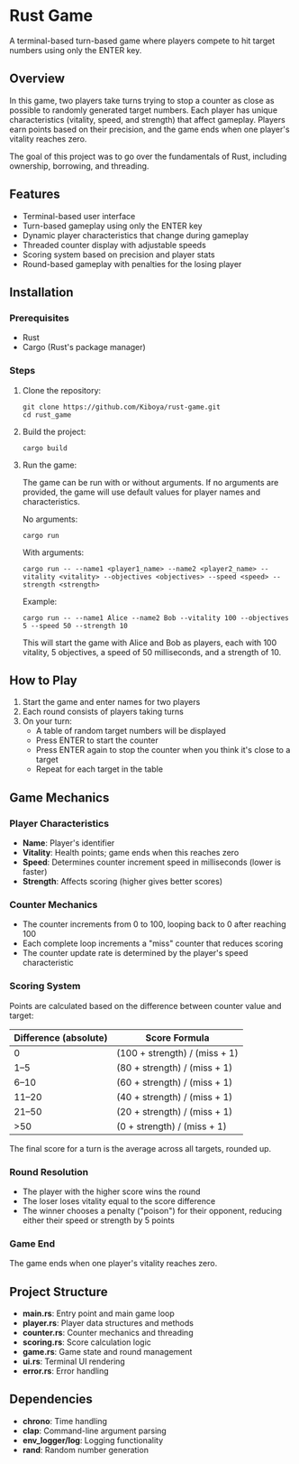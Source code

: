 # Rust Game

A terminal-based turn-based game where players compete to hit target numbers using only the ENTER key.

## Overview

In this game, two players take turns trying to stop a counter as close as possible to randomly generated target numbers. Each player has unique characteristics (vitality, speed, and strength) that affect gameplay. Players earn points based on their precision, and the game ends when one player's vitality reaches zero.

The goal of this project was to go over the fundamentals of Rust, including ownership, borrowing, and threading. 

## Features

- Terminal-based user interface
- Turn-based gameplay using only the ENTER key
- Dynamic player characteristics that change during gameplay
- Threaded counter display with adjustable speeds
- Scoring system based on precision and player stats
- Round-based gameplay with penalties for the losing player

## Installation

### Prerequisites

- Rust
- Cargo (Rust's package manager)

### Steps

1. Clone the repository:
   ```
   git clone https://github.com/Kiboya/rust-game.git
   cd rust_game
   ```

2. Build the project:
   ```
   cargo build
   ```

3. Run the game:

    The game can be run with or without arguments. If no arguments are provided, the game will use default values for player names and characteristics.

    No arguments:
   ```
   cargo run
   ```

    With arguments:
    ```
    cargo run -- --name1 <player1_name> --name2 <player2_name> --vitality <vitality> --objectives <objectives> --speed <speed> --strength <strength>
    ```
    Example:
    ```
    cargo run -- --name1 Alice --name2 Bob --vitality 100 --objectives 5 --speed 50 --strength 10
    ```
    This will start the game with Alice and Bob as players, each with 100 vitality, 5 objectives, a speed of 50 milliseconds, and a strength of 10.

## How to Play

1. Start the game and enter names for two players
2. Each round consists of players taking turns
3. On your turn:
   - A table of random target numbers will be displayed
   - Press ENTER to start the counter
   - Press ENTER again to stop the counter when you think it's close to a target
   - Repeat for each target in the table

## Game Mechanics

### Player Characteristics

- **Name**: Player's identifier
- **Vitality**: Health points; game ends when this reaches zero
- **Speed**: Determines counter increment speed in milliseconds (lower is faster)
- **Strength**: Affects scoring (higher gives better scores)

### Counter Mechanics

- The counter increments from 0 to 100, looping back to 0 after reaching 100
- Each complete loop increments a "miss" counter that reduces scoring
- The counter update rate is determined by the player's speed characteristic

### Scoring System

Points are calculated based on the difference between counter value and target:

| Difference (absolute) | Score Formula                |
|-----------------------|-----------------------------|
| 0                     | (100 + strength) / (miss + 1) |
| 1–5                   | (80 + strength) / (miss + 1)  |
| 6–10                  | (60 + strength) / (miss + 1)  |
| 11–20                 | (40 + strength) / (miss + 1)  |
| 21–50                 | (20 + strength) / (miss + 1)  |
| >50                   | (0 + strength) / (miss + 1)   |

The final score for a turn is the average across all targets, rounded up.

### Round Resolution

- The player with the higher score wins the round
- The loser loses vitality equal to the score difference
- The winner chooses a penalty ("poison") for their opponent, reducing either their speed or strength by 5 points

### Game End

The game ends when one player's vitality reaches zero.

## Project Structure

- **main.rs**: Entry point and main game loop
- **player.rs**: Player data structures and methods
- **counter.rs**: Counter mechanics and threading
- **scoring.rs**: Score calculation logic
- **game.rs**: Game state and round management
- **ui.rs**: Terminal UI rendering
- **error.rs**: Error handling

## Dependencies

- **chrono**: Time handling
- **clap**: Command-line argument parsing
- **env_logger/log**: Logging functionality
- **rand**: Random number generation
